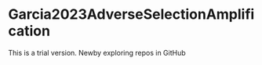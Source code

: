   # Garcia2023AdverseSelectionAmplification
  
  This is a trial version. Newby exploring repos in GitHub
